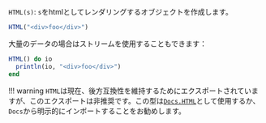 `HTML(s)`: `s`をhtmlとしてレンダリングするオブジェクトを作成します。

```julia
HTML("<div>foo</div>")
```

大量のデータの場合はストリームを使用することもできます：

```julia
HTML() do io
  println(io, "<div>foo</div>")
end
```

!!! warning
    `HTML`は現在、後方互換性を維持するためにエクスポートされていますが、このエクスポートは非推奨です。この型は[`Docs.HTML`](@ref)として使用するか、`Docs`から明示的にインポートすることをお勧めします。

